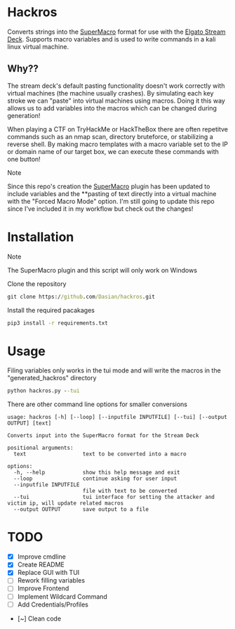 # Hackros
Converts strings into the [SuperMacro](https://docs.barraider.com/faqs/supermacro/getting-started/#)
format for use with the [Elgato Stream Deck](https://www.elgato.com/us/en/s/welcome-to-stream-deck).
Supports macro variables and is used to write commands in a kali linux virtual machine.

## Why??
The stream deck's default pasting functionality doesn't work correctly with virtual machines (the
machine usually crashes).
By simulating each key stroke we can "paste" into virtual machines using macros. Doing it this way
allows us to add variables into the macros which can be changed during generation! 

When playing a CTF on TryHackMe or HackTheBox there are often repetitve commands such as an nmap scan,
directory bruteforce, or stabilizing a reverse shell. By making macro templates with a macro variable
set to the IP or domain name of our target box, we can execute these commands with one button!

> [!NOTE]
> Since this repo's creation the [SuperMacro](https://docs.barraider.com/faqs/supermacro/variables/) plugin has been updated to include variables and the **pasting of text directly into a virtual machine with the "Forced Macro Mode" option. I'm still going to update this repo since I've included it in my workflow but check out the changes!

# Installation
> [!NOTE]
> The SuperMacro plugin and this script will only work on Windows

Clone the repository
```cmd
git clone https://github.com/Dasian/hackros.git
```

Install the required pacakages
```cmd
pip3 install -r requirements.txt
```

# Usage
Filing variables only works in the tui mode and will write the macros in the "generated_hackros" directory
```cmd
python hackros.py --tui
```

There are other command line options for smaller conversions
```
usage: hackros [-h] [--loop] [--inputfile INPUTFILE] [--tui] [--output OUTPUT] [text]

Converts input into the SuperMacro format for the Stream Deck

positional arguments:
  text                  text to be converted into a macro

options:
  -h, --help            show this help message and exit
  --loop                continue asking for user input
  --inputfile INPUTFILE
                        file with text to be converted
  --tui                 tui interface for setting the attacker and victim ip, will update related macros
  --output OUTPUT       save output to a file
```

# TODO
- [x] Improve cmdline
- [x] Create README
- [X] Replace GUI with TUI
- [ ] Rework filling variables
- [ ] Improve Frontend
- [ ] Implement Wildcard Command
- [ ] Add Credentials/Profiles
- [~] Clean code
